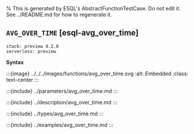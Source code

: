 % This is generated by ESQL's AbstractFunctionTestCase. Do not edit it. See ../README.md for how to regenerate it.

## `AVG_OVER_TIME` [esql-avg_over_time]
```{applies_to}
stack: preview 9.2.0
serverless: preview
```

**Syntax**

:::{image} ../../../images/functions/avg_over_time.svg
:alt: Embedded
:class: text-center
:::


:::{include} ../parameters/avg_over_time.md
:::

:::{include} ../description/avg_over_time.md
:::

:::{include} ../types/avg_over_time.md
:::

:::{include} ../examples/avg_over_time.md
:::
